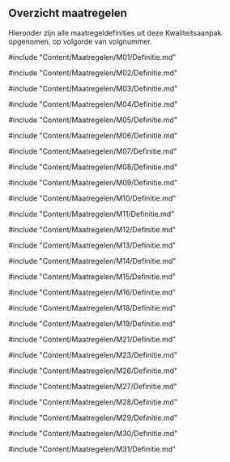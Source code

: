 ## Overzicht maatregelen

Hieronder zijn alle maatregeldefinities uit deze Kwaliteitsaanpak opgenomen, op volgorde van volgnummer.

#include "Content/Maatregelen/M01/Definitie.md"

#include "Content/Maatregelen/M02/Definitie.md"

#include "Content/Maatregelen/M03/Definitie.md"

#include "Content/Maatregelen/M04/Definitie.md"

#include "Content/Maatregelen/M05/Definitie.md"

#include "Content/Maatregelen/M06/Definitie.md"

#include "Content/Maatregelen/M07/Definitie.md"

#include "Content/Maatregelen/M08/Definitie.md"

#include "Content/Maatregelen/M09/Definitie.md"

#include "Content/Maatregelen/M10/Definitie.md"

#include "Content/Maatregelen/M11/Definitie.md"

#include "Content/Maatregelen/M12/Definitie.md"

#include "Content/Maatregelen/M13/Definitie.md"

#include "Content/Maatregelen/M14/Definitie.md"

#include "Content/Maatregelen/M15/Definitie.md"

#include "Content/Maatregelen/M16/Definitie.md"

#include "Content/Maatregelen/M18/Definitie.md"

#include "Content/Maatregelen/M19/Definitie.md"

#include "Content/Maatregelen/M21/Definitie.md"

#include "Content/Maatregelen/M23/Definitie.md"

#include "Content/Maatregelen/M26/Definitie.md"

#include "Content/Maatregelen/M27/Definitie.md"

#include "Content/Maatregelen/M28/Definitie.md"

#include "Content/Maatregelen/M29/Definitie.md"

#include "Content/Maatregelen/M30/Definitie.md"

#include "Content/Maatregelen/M31/Definitie.md"
